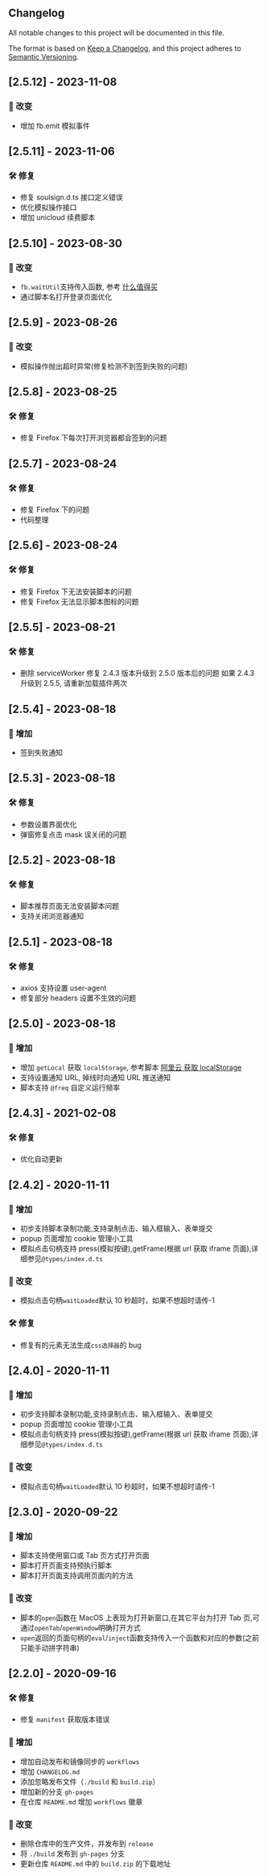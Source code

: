 ## Changelog

All notable changes to this project will be documented in this file.

The format is based on [Keep a Changelog](https://keepachangelog.com/en/1.0.0/),
and this project adheres to [Semantic Versioning](https://semver.org/spec/v2.0.0.html).

## [2.5.12] - 2023-11-08

### 🚀 改变

- 增加 fb.emit 模拟事件

## [2.5.11] - 2023-11-06

### 🛠 修复

- 修复 soulsign.d.ts 接口定义错误
- 优化模拟操作接口
- 增加 unicloud 续费脚本

## [2.5.10] - 2023-08-30

### 🚀 改变

- `fb.waitUtil`支持传入函数, 参考 [什么值得买](static/demos/smzdm.js)
- 通过脚本名打开登录页面优化

## [2.5.9] - 2023-08-26

### 🚀 改变

- 模拟操作抛出超时异常(修复检测不到签到失败的问题)

## [2.5.8] - 2023-08-25

### 🛠 修复

- 修复 Firefox 下每次打开浏览器都会签到的问题

## [2.5.7] - 2023-08-24

### 🛠 修复

- 修复 Firefox 下的问题
- 代码整理

## [2.5.6] - 2023-08-24

### 🛠 修复

- 修复 Firefox 下无法安装脚本的问题
- 修复 Firefox 无法显示脚本图标的问题

## [2.5.5] - 2023-08-21

### 🛠 修复

- 删除 serviceWorker 修复 2.4.3 版本升级到 2.5.0 版本后的问题
  如果 2.4.3 升级到 2.5.5, 请重新加载插件两次

## [2.5.4] - 2023-08-18

### 🎉 增加

- 签到失败通知

## [2.5.3] - 2023-08-18

### 🛠 修复

- 参数设置界面优化
- 弹窗修复点击 mask 误关闭的问题

## [2.5.2] - 2023-08-18

### 🛠 修复

- 脚本推荐页面无法安装脚本问题
- 支持关闭浏览器通知

## [2.5.1] - 2023-08-18

### 🛠 修复

- axios 支持设置 user-agent
- 修复部分 headers 设置不生效的问题

## [2.5.0] - 2023-08-18

### 🎉 增加

- 增加 `getLocal` 获取 `localStorage`, 参考脚本 [阿里云 获取 localStorage](./static//demos/aliyundrive.js)
- 支持设置通知 URL, 掉线时向通知 URL 推送通知
- 脚本支持 `@freq` 自定义运行频率

## [2.4.3] - 2021-02-08

### 🛠 修复

- 优化自动更新

## [2.4.2] - 2020-11-11

### 🎉 增加

- 初步支持脚本录制功能,支持录制点击、输入框输入、表单提交
- popup 页面增加 cookie 管理小工具
- 模拟点击句柄支持 press(模拟按键),getFrame(根据 url 获取 iframe 页面),详细参见`@types/index.d.ts`

### 🚀 改变

- 模拟点击句柄`waitLoaded`默认 10 秒超时，如果不想超时请传-1

### 🛠 修复

- 修复有的元素无法生成`css选择器`的 bug

## [2.4.0] - 2020-11-11

### 🎉 增加

- 初步支持脚本录制功能,支持录制点击、输入框输入、表单提交
- popup 页面增加 cookie 管理小工具
- 模拟点击句柄支持 press(模拟按键),getFrame(根据 url 获取 iframe 页面),详细参见`@types/index.d.ts`

### 🚀 改变

- 模拟点击句柄`waitLoaded`默认 10 秒超时，如果不想超时请传-1

## [2.3.0] - 2020-09-22

### 🎉 增加

- 脚本支持使用窗口或 Tab 页方式打开页面
- 脚本打开页面支持预执行脚本
- 脚本打开页面支持调用页面内的方法

### 🚀 改变

- 脚本的`open`函数在 MacOS 上表现为打开新窗口,在其它平台为打开 Tab 页,可通过`openTab`/`openWindow`明确打开方式
- `open`返回的页面句柄的`eval`/`inject`函数支持传入一个函数和对应的参数(之前只能手动拼字符串)

## [2.2.0] - 2020-09-16

### 🛠 修复

- 修复 `manifest` 获取版本错误

### 🎉 增加

- 增加自动发布和镜像同步的 `workflows`
- 增加 `CHANGELOG.md`
- 添加忽略发布文件（`./build` 和 `build.zip`）
- 增加新的分支 `gh-pages`
- 在仓库 `README.md` 增加 `workflows` 徽章

### 🚀 改变

- 删除仓库中的生产文件，并发布到 `release`
- 将 `./build` 发布到 `gh-pages` 分支
- 更新仓库 `README.md` 中的 `build.zip` 的下载地址
